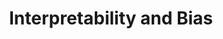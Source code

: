 ---
title: "Interpretability and Bias"
index: 4
materials:
- topic: "Motivation"
  files:
  - type: "colab"
    url: https://colab.research.google.com/github/C4M-UofT/C4M-UofT.github.io/blob/master/lectures/module3/3-4_ml_interpretability/4a - Motivation.ipynb
- topic: "Naïve Baselines"
  files:
  - type: "colab"
    url: https://colab.research.google.com/github/C4M-UofT/C4M-UofT.github.io/blob/master/lectures/module3/3-4_ml_interpretability/4b - Naïve Baselines.ipynb
- topic: "Feature Importance"
  files:
  - type: "colab"
    url: https://colab.research.google.com/github/C4M-UofT/C4M-UofT.github.io/blob/master/lectures/module3/3-4_ml_interpretability/4c - Feature Importance.ipynb
- topic: "SHAP Values"
  files:
  - type: "colab"
    url: https://colab.research.google.com/github/C4M-UofT/C4M-UofT.github.io/blob/master/lectures/module3/3-4_ml_interpretability/4d - SHAP Values.ipynb
- topic: "Quantifying Bias"
  files:
  - type: "colab"
    url: https://colab.research.google.com/github/C4M-UofT/C4M-UofT.github.io/blob/master/lectures/module3/3-4_ml_interpretability/4e - Quantifying Bias.ipynb
assignment:
  files:
  - type: "colab"
    url: https://colab.research.google.com/github/C4M-UofT/C4M-UofT.github.io/blob/master/lectures/module3/3-4_ml_interpretability/HW4.ipynb
---
